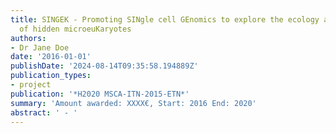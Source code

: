```yaml
---
title: SINGEK - Promoting SINgle cell GEnomics to explore the ecology and evolution
  of hidden microeuKaryotes
authors:
- Dr Jane Doe
date: '2016-01-01'
publishDate: '2024-08-14T09:35:58.194889Z'
publication_types:
- project
publication: '*H2020 MSCA-ITN-2015-ETN*'
summary: 'Amount awarded: XXXX€, Start: 2016 End: 2020'
abstract: ' - '
---
```

